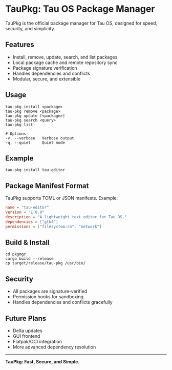 # TauPkg: Tau OS Package Manager

TauPkg is the official package manager for Tau OS, designed for speed, security, and simplicity.

## Features
- Install, remove, update, search, and list packages
- Local package cache and remote repository sync
- Package signature verification
- Handles dependencies and conflicts
- Modular, secure, and extensible

## Usage
```
tau-pkg install <package>
tau-pkg remove <package>
tau-pkg update [<package>]
tau-pkg search <query>
tau-pkg list

# Options
-v, --verbose   Verbose output
-q, --quiet     Quiet mode
```

## Example
```
tau-pkg install tau-editor
```

## Package Manifest Format
TauPkg supports TOML or JSON manifests. Example:

```toml
name = "tau-editor"
version = "1.0.0"
description = "A lightweight text editor for Tau OS."
dependencies = ["gtk4"]
permissions = ["filesystem:ro", "network"]
```

## Build & Install
```
cd pkgmgr
cargo build --release
cp target/release/tau-pkg /usr/bin/
```

## Security
- All packages are signature-verified
- Permission hooks for sandboxing
- Handles dependencies and conflicts gracefully

## Future Plans
- Delta updates
- GUI frontend
- Flatpak/OCI integration
- More advanced dependency resolution

---

**TauPkg: Fast, Secure, and Simple.** 